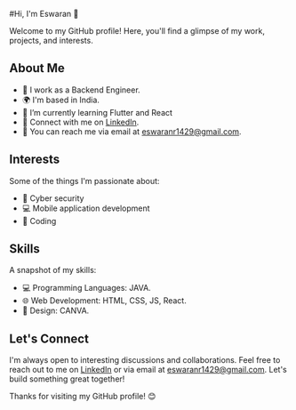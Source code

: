 #Hi, I'm Eswaran 👋

Welcome to my GitHub profile! Here, you'll find a glimpse of my work, projects, and interests.

## About Me

- 💼 I work as a Backend Engineer.
- 🌍 I'm based in India.
- 🌱 I’m currently learning Flutter and React
- 🔗 Connect with me on [LinkedIn](https://www.linkedin.com/in/yourlinkedinprofile).
- 📧 You can reach me via email at eswaranr1429@gmail.com.


## Interests

Some of the things I'm passionate about:

- 🚀 Cyber security
- 💻 Mobile application development
- 🎨 Coding

## Skills

A snapshot of my skills:

- 💻 Programming Languages: JAVA.
- 🌐 Web Development: HTML, CSS, JS, React.
- 🎨 Design: CANVA.

## Let's Connect

I'm always open to interesting discussions and collaborations. Feel free to reach out to me on [LinkedIn](https://www.linkedin.com/in/yourlinkedinprofile) or via email at eswaranr1429@gmail.com. Let's build something great together!

Thanks for visiting my GitHub profile! 😊
